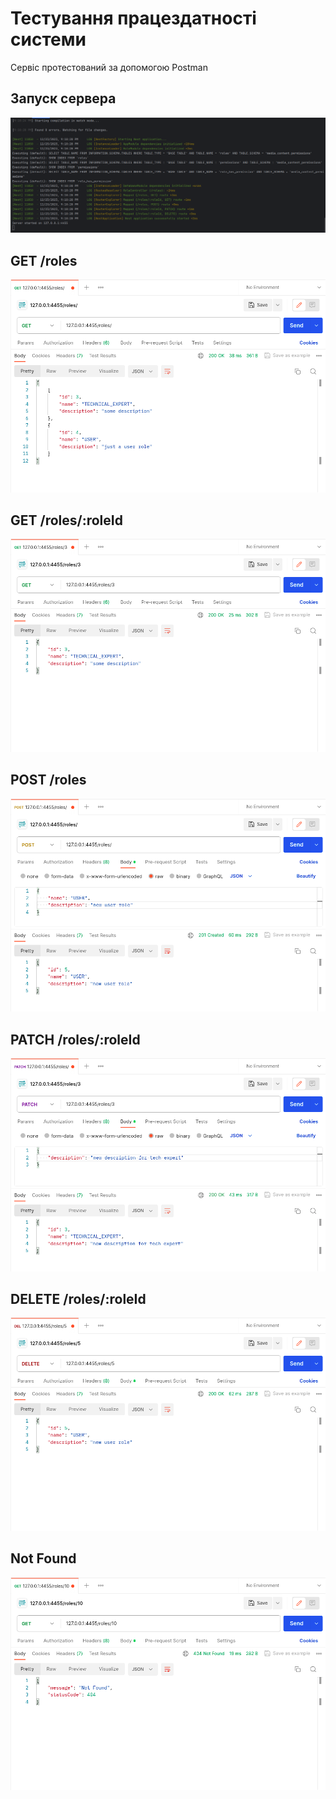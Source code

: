 # Тестування працездатності системи

Сервіс протестований за допомогою Postman

## Запуск сервера

<p align="center">
    <img src="./public/1.png">
</p>

## GET /roles

<p align="center">
    <img src="./public/2.png">
</p>

## GET /roles/:roleId

<p align="center">
    <img src="./public/3.png">
</p>

## POST /roles

<p align="center">
    <img src="./public/4.png">
</p>

## PATCH /roles/:roleId

<p align="center">
    <img src="./public/5.png">
</p>

## DELETE /roles/:roleId

<p align="center">
    <img src="./public/6.png">
</p>

## Not Found

<p align="center">
    <img src="./public/7.png">
</p>
